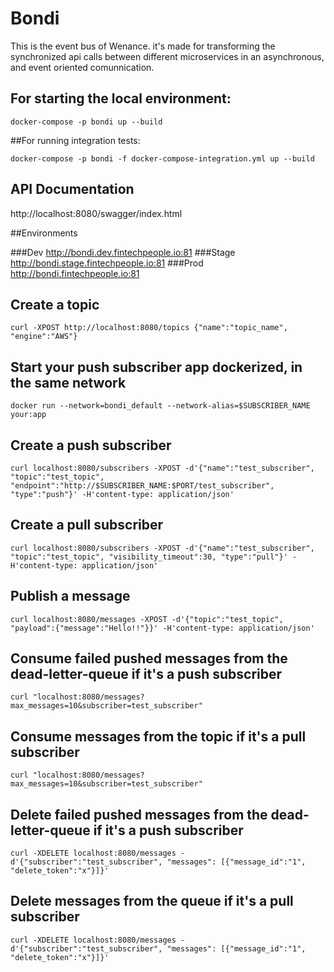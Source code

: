 # Bondi

This is the event bus of Wenance. it's made for transforming the synchronized api calls between different microservices in an asynchronous, and event oriented comunnication.

## For starting the local environment:
```
docker-compose -p bondi up --build
```

##For running integration tests:
```
docker-compose -p bondi -f docker-compose-integration.yml up --build
```

## API Documentation
http://localhost:8080/swagger/index.html

##Environments

###Dev
http://bondi.dev.fintechpeople.io:81
###Stage
http://bondi.stage.fintechpeople.io:81
###Prod
http://bondi.fintechpeople.io:81

## Create a topic
```
curl -XPOST http://localhost:8080/topics {"name":"topic_name", "engine":"AWS"}
```

## Start your push subscriber app dockerized, in the same network
```
docker run --network=bondi_default --network-alias=$SUBSCRIBER_NAME your:app  
```
## Create a push subscriber
```
curl localhost:8080/subscribers -XPOST -d'{"name":"test_subscriber", "topic":"test_topic", "endpoint":"http://$SUBSCRIBER_NAME:$PORT/test_subscriber", "type":"push"}' -H'content-type: application/json'
```

## Create a pull subscriber
```
curl localhost:8080/subscribers -XPOST -d'{"name":"test_subscriber", "topic":"test_topic", "visibility_timeout":30, "type":"pull"}' -H'content-type: application/json'
```

## Publish a message
```
curl localhost:8080/messages -XPOST -d'{"topic":"test_topic", "payload":{"message":"Hello!!"}}' -H'content-type: application/json'
```
## Consume failed pushed messages from the dead-letter-queue if it's a push subscriber
```
curl "localhost:8080/messages?max_messages=10&subscriber=test_subscriber"
```
## Consume messages from the topic if it's a pull subscriber
```
curl "localhost:8080/messages?max_messages=10&subscriber=test_subscriber"
```

## Delete failed pushed messages from the dead-letter-queue if it's a push subscriber
```
curl -XDELETE localhost:8080/messages -d'{"subscriber":"test_subscriber", "messages": [{"message_id":"1", "delete_token":"x"}]}'
```

## Delete messages from the queue if it's a pull subscriber
```
curl -XDELETE localhost:8080/messages -d'{"subscriber":"test_subscriber", "messages": [{"message_id":"1", "delete_token":"x"}]}'
```

